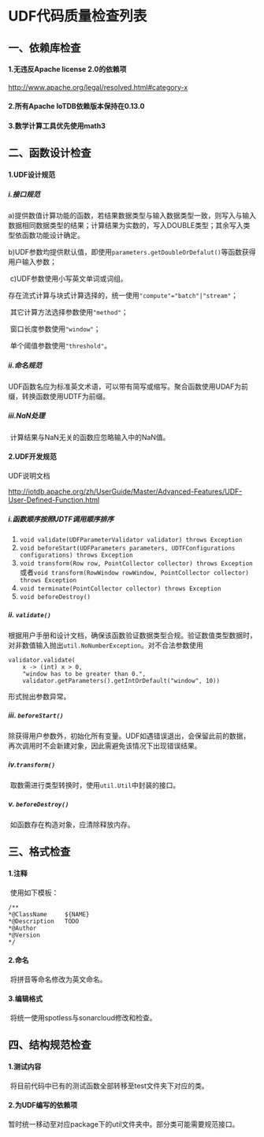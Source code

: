 # UDF代码质量检查列表

## 一、依赖库检查

#### 1.无违反Apache license 2.0的依赖项

http://www.apache.org/legal/resolved.html#category-x

#### 2.所有Apache IoTDB依赖版本保持在0.13.0

#### 3.数学计算工具优先使用math3

## 二、函数设计检查

#### 1.UDF设计规范

##### i.接口规范

​	a)提供数值计算功能的函数，若结果数据类型与输入数据类型一致，则写入与输入数据相同数据类型的结果；计算结果为实数的，写入DOUBLE类型；其余写入类型依函数功能设计确定。

​	b)UDF参数均提供默认值，即使用`parameters.getDoubleOrDefalut()`等函数获得用户输入参数；

​	c)UDF参数使用小写英文单词或词组。

​	存在流式计算与块式计算选择的，统一使用`"compute"="batch"|"stream"`；

​	其它计算方法选择参数使用`"method"`；

​	窗口长度参数使用`"window"`；

​	单个阈值参数使用`"threshold"`。

##### ii.命名规范

​	UDF函数名应为标准英文术语，可以带有简写或缩写。聚合函数使用UDAF为前缀，转换函数使用UDTF为前缀。

##### iii.NaN处理

​	计算结果与NaN无关的函数应忽略输入中的NaN值。

#### 2.UDF开发规范

UDF说明文档

http://iotdb.apache.org/zh/UserGuide/Master/Advanced-Features/UDF-User-Defined-Function.html

##### i.函数顺序按照UDTF调用顺序排序

1. `void validate(UDFParameterValidator validator) throws Exception`
2. `void beforeStart(UDFParameters parameters, UDTFConfigurations configurations) throws Exception`
3. `void transform(Row row, PointCollector collector) throws Exception`或者`void transform(RowWindow rowWindow, PointCollector collector) throws Exception`
4. `void terminate(PointCollector collector) throws Exception`
5. `void beforeDestroy()`

##### ii. `validate()`

​	根据用户手册和设计文档，确保该函数验证数据类型合规。验证数值类型数据时，对非数值输入抛出`util.NoNumberException`。对不合法参数使用

```
validator.validate(
	x -> (int) x > 0,
	"window has to be greater than 0.",
	validator.getParameters().getIntOrDefault("window", 10))
```

形式抛出参数异常。

##### iii. `beforeStart()`

​	除获得用户参数外，初始化所有变量。UDF如遇错误退出，会保留此前的数据，再次调用时不会新建对象，因此需避免该情况下出现错误结果。

##### iv.`transform()`

​	取数需进行类型转换时，使用`util.Util`中封装的接口。

##### v. `beforeDestroy()`

​	如函数存在构造对象，应清除释放内存。

## 三、格式检查

#### 1.注释

​	使用如下模板：

```
/**
*@ClassName     ${NAME}
*@Description   TODO
*@Author
*@Version
*/
```

#### 2.命名

​	将拼音等命名修改为英文命名。

#### 3.编辑格式

​	将统一使用spotless与sonarcloud修改和检查。

## 四、结构规范检查

#### 1.测试内容

​	将目前代码中已有的测试函数全部转移至test文件夹下对应的类。

#### 2.为UDF编写的依赖项

​	暂时统一移动至对应package下的util文件夹中。部分类可能需要规范接口。
